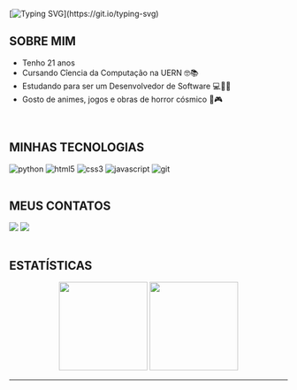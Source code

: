 

[![Typing SVG](https://readme-typing-svg.herokuapp.com/?color=ffffff&size=35&vCenter=true&width=1000&lines=Olá!+Me+chamo+João+Victor+&#128400;)](https://git.io/typing-svg)

## SOBRE MIM
* Tenho 21 anos 
* Cursando Cîencia da Computação na UERN 🤓📚
* Estudando para ser um Desenvolvedor de Software 💻👨‍💻
* Gosto de animes, jogos e obras de horror cósmico 🌌🎮

<br>

## MINHAS TECNOLOGIAS
<div style = "display: inline_block">
<img src="https://img.shields.io/badge/Python-3776AB?style=for-the-badge&logo=python&logoColor=white" alt="python">
      
<img src="https://img.shields.io/badge/HTML5-E34F26?style=for-the-badge&logo=html5&logoColor=white" alt="html5">
      
<img src="https://img.shields.io/badge/CSS3-1572B6?style=for-the-badge&logo=css3&logoColor=white" alt="css3">
      
<img src="https://img.shields.io/badge/JavaScript-F7DF1E?style=for-the-badge&logo=javascript&logoColor=black" alt="javascript">

<img src="https://img.shields.io/badge/GIT-E44C30?style=for-the-badge&logo=git&logoColor=white" alt="git">
</div> 

<br>

## MEUS CONTATOS
<div>
  <a href = "mailto:jvcgomes14@gmail.com"><img src="https://img.shields.io/badge/-Gmail-%23333?style=for-the-badge&logo=gmail&logoColor=white" target="_blank"></a>
  <a href="https://www.linkedin.com/in/joão-victor-da-costa-gomes-3915b9308/" target="_blank"><img src="https://img.shields.io/badge/-LinkedIn-%230077B5?style=for-the-badge&logo=linkedin&logoColor=white" target="_blank"></a> 
</div>

<br>

## ESTATÍSTICAS
<div align="center">  
      <img height="160em" src="https://github-readme-stats.vercel.app/api?username=joao-victor-costa-gomes&show_icons=true&theme=github_dark"/>
      <img height="160em" src="https://github-readme-stats-gb9t.vercel.app/api/top-langs/?username=joao-victor-costa-gomes&layout=compact&hide_border=true&show_icons=true&langs_count=6&theme=github_dark"/>
</div>
<hr>


